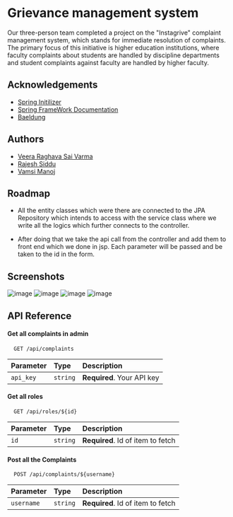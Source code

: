 
# Grievance management system

Our three-person team completed a project on the "Instagrive" complaint management system, which stands for immediate resolution of complaints. The primary focus of this initiative is higher education institutions, where faculty complaints about students are handled by discipline departments and student complaints against faculty are handled by higher faculty.



## Acknowledgements

 - [Spring Initilizer](https://start.spring.io/)
 - [Spring FrameWork Documentation](https://docs.spring.io/spring-framework/docs/current/reference/html/)
 - [Baeldung](https://www.baeldung.com/)


## Authors

- [Veera Raghava Sai Varma](https://github.com/Veera-devp)
- [Rajesh Siddu](http://github.com/rajeshsiddu003)
- [Vamsi Manoj](https://github.com/VAMSIMANOJ24)

## Roadmap

- All the entity classes which were there are connected to the JPA Repository which intends to access with the service class where we write all the logics which further connects to the controller.

- After doing that we take the api call from the controller and add them to front end which we done in jsp. Each parameter will be passed and be taken to the id in the form.


## Screenshots

![image](https://user-images.githubusercontent.com/82495769/205424975-df841082-2b47-4919-b105-77b9499d50fb.png)
![image](https://user-images.githubusercontent.com/82495769/205425044-771eab14-7c45-4d9a-a4d7-24fb0072399f.png)
![image](https://user-images.githubusercontent.com/82495769/205425205-16996553-0c8a-452f-a23e-e117a1e60888.png)
![image](https://user-images.githubusercontent.com/82495769/205425112-e8f8026d-95d7-428c-9e05-a5bcf28c52d4.png)



## API Reference

#### Get all complaints in admin

```http
  GET /api/complaints
```

| Parameter | Type     | Description                |
| :-------- | :------- | :------------------------- |
| `api_key` | `string` | **Required**. Your API key |

#### Get all roles

```http
  GET /api/roles/${id}
```

| Parameter | Type     | Description                       |
| :-------- | :------- | :-------------------------------- |
| `id`      | `string` | **Required**. Id of item to fetch |

#### Post all the Complaints

```http
  POST /api/complaints/${username}
```
| Parameter | Type     | Description                       |
| :-------- | :------- | :-------------------------------- |
| `username`      | `string` | **Required**. Id of item to fetch |

